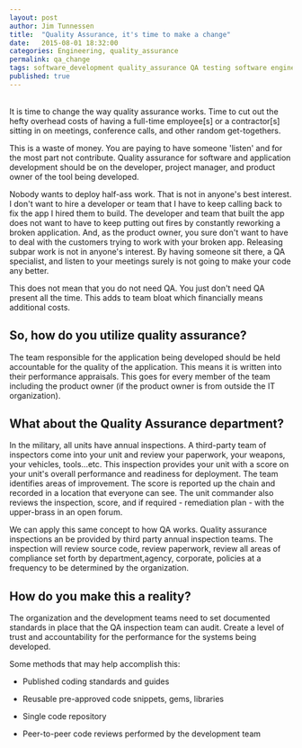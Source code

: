 ```yaml
---
layout: post
author: Jim Tunnessen
title:	"Quality Assurance, it's time to make a change"
date:   2015-08-01 18:32:00
categories: Engineering, quality_assurance
permalink: qa_change
tags: software_development quality_assurance QA testing software engineering
published: true
---
```

<br>
It is time to change the way quality assurance works. Time to cut out the hefty overhead costs of having a full-time employee[s] or a contractor[s] sitting in on meetings, conference calls, and other random get-togethers. 

This is a waste of money. You are paying to have someone 'listen' and for the most part not contribute. Quality assurance for software and application development should be on the developer, project manager, and product owner of the tool being developed.

Nobody wants to deploy half-ass work. That is not in anyone's best interest. I don't want to hire a developer or team that I have to keep calling back to fix the app I hired them to build. The developer and team that built the app does not want to have to keep putting out fires by constantly reworking a broken application. And, as the product owner, you sure don't want to have to deal with the customers trying to work with your broken app. Releasing subpar work is not in anyone's interest. By having someone sit there, a QA specialist, and listen to your meetings surely is not going to make your code any better.

This does not mean that you do not need QA. You just don't need QA present all the time. This adds to team bloat which financially means additional costs. 

## So, how do you utilize quality assurance?

The team responsible for the application being developed should be held accountable for the quality of the application. This means it is written into their performance appraisals. This goes for every member of the team including the product owner (if the product owner is from outside the IT organization).

## What about the Quality Assurance department?

In the military, all units have annual inspections. A third-party team of inspectors come into your unit and review your paperwork, your weapons, your vehicles, tools...etc. This inspection provides your unit with a score on your unit's overall performance and readiness for deployment. The team identifies areas of improvement. The score is reported up the chain and recorded in a location that everyone can see. The unit commander also reviews the inspection, score, and if required - remediation plan - with the upper-brass in an open forum.

We can apply this same concept to how QA works. Quality assurance inspections an be provided by third party annual inspection teams. The inspection will review source code, review paperwork, review all areas of compliance set forth by department,agency, corporate, policies at a frequency to be determined by the organization.

## How do you make this a reality?
The organization and the development teams need to set documented standards in place that the QA inspection team can audit. Create a level of trust and accountability for the performance for the systems being developed.

Some methods that may help accomplish this:

* Published coding standards and guides

* Reusable pre-approved code snippets, gems, libraries

* Single code repository

* Peer-to-peer code reviews performed by the development team
